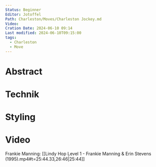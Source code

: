 ```yaml
---
Status: Beginner
Editor: Jotoffel
Path: Charleston/Moves/Charleston Jockey.md
Video: 
Cration Date: 2024-06-10 09:14
Last modified: 2024-06-10T09:15:00
tags:
  - Charleston
  - Move
---
```

# Abstract

# Technik

# Styling

# Video
 
Frankie Manning: [[Lindy Hop Level 1 - Frankie Manning & Erin Stevens (1995).mp4#t=25:44.33,26:46|25:44]] 